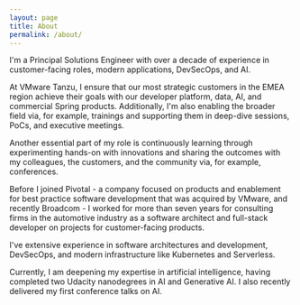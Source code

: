 ```yaml
---
layout: page
title: About
permalink: /about/
---
```


I'm a Principal Solutions Engineer with over a decade of experience in customer-facing roles, modern applications, DevSecOps, and AI.

At VMware Tanzu, I ensure that our most strategic customers in the EMEA region achieve their goals with our developer platform, data, AI, and commercial Spring products.
Additionally, I'm also enabling the broader field via, for example, trainings and supporting them in deep-dive sessions, PoCs, and executive meetings.

Another essential part of my role is continuously learning through experimenting hands-on with innovations and sharing the outcomes with my colleagues, the customers, and the community via, for example, conferences.

Before I joined Pivotal - a company focused on products and enablement for best practice software development that was acquired by VMware, and recently Broadcom - I worked for more than seven years for consulting firms in the automotive industry as a software architect and full-stack developer on projects for customer-facing products.

I've extensive experience in software architectures and development, DevSecOps, and modern infrastructure like Kubernetes and Serverless.

Currently, I am deepening my expertise in artificial intelligence, having completed two Udacity nanodegrees in AI and Generative AI. I also recently delivered my first conference talks on AI.
